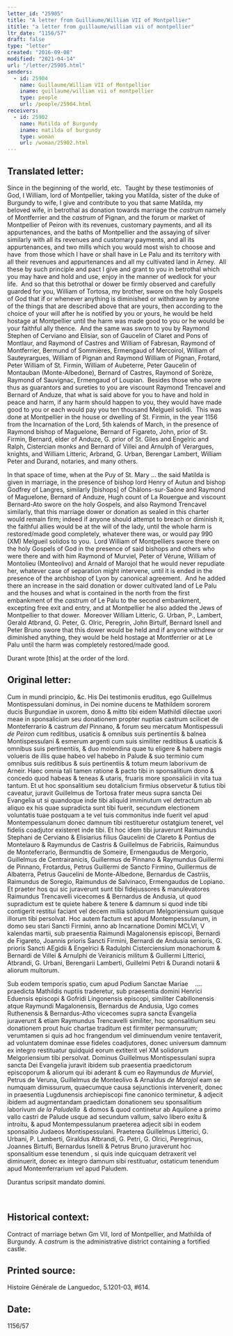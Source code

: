 ```yaml
---
letter_id: "25905"
title: "A letter from Guillaume/William VII of Montpellier"
ititle: "a letter from guillaume/william vii of montpellier"
ltr_date: "1156/57"
draft: false
type: "letter"
created: "2016-09-08"
modified: "2021-04-14"
url: "/letter/25905.html"
senders:
  - id: 25904
    name: Guillaume/William VII of Montpellier
    iname: guillaume/william vii of montpellier
    type: people
    url: /people/25904.html
receivers:
  - id: 25902
    name: Matilda of Burgundy
    iname: matilda of burgundy
    type: woman
    url: /woman/25902.html
---
```

<h2> Translated letter:</h2><p>Since in the beginning of the world, etc.&nbsp; Taught by these testimonies of God, I William, lord of Montpellier, taking you Matilda, sister of the duke of Burgundy to wife, I give and contribute to you that same Matilda, my beloved wife, in betrothal as donation towards marriage the <em>castrum</em> namely of Montferrier and the <em>castrum</em> of Pignan, and the forum or market of Montpellier of Peiron with its revenues, customary payments, and all its appurtenances, and the baths of Montpellier and the assaying of silver similarly with all its revenues and customary payments, and all its appurtenances, and two mills which you would most wish to choose and have&nbsp; from those which I have or shall have in Le Palu and its territory with all their revenues and appurtenances and all my cultivated land in Arney.&nbsp; All these by such principle and pact I give and grant to you in betrothal which you may have and hold and use, enjoy in the manner of wedlock for your life.&nbsp; And so that this betrothal or dower be firmly observed and carefully guarded for you, William of Tortosa, my brother, swore on the holy Gospels of God that if or whenever anything is diminished or withdrawn by anyone of the things that are described above that are yours, then according to the choice of your will after he is notified by you or yours, he would be held hostage at Montpellier until the harm was made good to you or he would be your faithful ally thence.&nbsp; And the same was sworn to you by Raymond Stephen of Cerviano and Elisiar, son of Gaucelin of Claret and Pons of Montlaur, and Raymond of Castres and William of Fabresan, Raymond of Montferrier, Bermund of Sommières, Ermengaud of Mercoirol, William of Sauteyrargues, William of Pignan and Raymond William of Pignan, Frotard, Peter William of St. Firmin, William of Aubeterre, Peter Gaucelin of Montauban (Monte-Albedone), Bernard of Castres, Raymond of Sorèze, Raymond of Sauvignac, Ermengaud of Loupian.&nbsp; Besides those who swore thus as guarantors and sureties to you are viscount Raymond Trencavel and Bernard of Anduze, that what is said above for you to have and hold in peace and harm, if any harm should happen to you, they would have made good to you or each would pay you ten thousand Melgueil solidi.&nbsp; This was done at Montpellier in the house or dwelling of St. Firmin, in the year 1156 from the Incarnation of the Lord, 5th kalends of March, in the presence of Raymond bishop of Maguelone, Bernard of Figareto, John, prior of St. Firmin, Bernard, elder of Anduze, G. prior of St. Giles and Engelric and Ralph, Cistercian monks and Bernard of Villei and Arnulph of Verargues, knights, and William Litteric, Arbrand, G. Urban, Berengar Lambert, William Peter and Durand, notaries, and many others.</p><p>In that space of time, when at the Puy of St. Mary … the said Matilda is given in marriage, in the presence of bishop lord Henry of Autun and bishop Godfrey of Langres, similarly [bishops] of Châlons-sur-Saône and Raymond of Maguelone, Bernard of Anduze, Hugh count of La Rouergue and viscount Bernard-Ato swore on the holy Gospels, and also Raymond Trencavel similarly, that this marriage dower or donation as sealed in this charter would remain firm; indeed if anyone should attempt to breach or diminish it, the faithful allies would be at the will of the lady, until the whole harm is restored/made good completely, whatever there was, or would pay 990 (XM) Melgueil solidos to you.&nbsp; Lord William of Montpelliers swore there on the holy Gospels of God in the presence of said bishops and others who were there and with him Raymond of Murviel, Peter of Vérune, William of Montolieu (Monteolivo) and Arnald of Marojol that he would never repudiate her, whatever case of separation might intervene, until it is ended in the presence of the archbishop of Lyon by canonical agreement. &nbsp;And he added there an increase in the said donation or dower cultivated land of Le Palu and the houses and what is contained in the north from the first embankment of the <em>castrum</em> of Le Palu to the second embankment, excepting free exit and entry, and at Montpellier he also added the Jews of Montpellier to that dower.&nbsp; Moreover William Litteric, G. Urban, P., Lambert, Gerald Atbrand, G. Peter, G. Olric, Peregrin, John Birtulf, Bernard Isnell and Peter Bruno swore that this dower would be held and if anyone withdrew or diminished anything, they would be held hostage at Montferrier or at Le Palu until the harm was completely restored/made good.</p><p>Durant wrote [this] at the order of the lord.</p><h2 class="mt-4"> Original letter:</h2><p>Cum in mundi principio, &amp;c. His Dei testimoniis eruditus, ego Guillelmus Montispessulani dominus, in Dei nomine ducens te Mathildem sororem ducis Burgundiae in uxorem, dono &amp; mitto tibi eidem Mathildi dilectae uxori meae in sponsalicium seu donationem propter nuptias castrum scilicet de Monteferrario &amp; castrum <i>del</i> Pinnano, &amp; forum seu mercatum Montispessuli <i>de Peiron</i> cum reditibus, usaticis &amp; omnibus suis pertinentiis &amp; balnea Montispessulani &amp; esmerum argenti cum suis similiter reditibus &amp; usaticis &amp; omnibus suis pertinentiis, &amp; duo molendina quae tu eligere &amp; habere magis volueris de illis quae habeo vel habebo in Palude &amp; suo terminio cum omnibus suis reditibus &amp; suis pertinentiis &amp; totum meum laborivum de Arneir. Haec omnia tali tamen ratione &amp; pacto tibi in sponsalitium dono &amp; concedo quod habeas &amp; teneas &amp; utaris, fruaris more sponsalicii in vita tua tantum. Et ut hoc sponsalitium seu dotalicium firmius observetur &amp; tutius tibi caveatur, juravit Guillelmus de Tortosa frater meus supra sancta Dei Evangelia ut si quandoque inde tibi aliquid imminutum vel detractum ab aliquo ex his quae supradicta sunt tibi fuerit, secundum electionem voluntatis tuae postquam a te vel tuis commonitus inde fuerit vel apud Montempessulanum donec damnum tibi restitueretur ostatgium teneret, vel fidelis coad­jutor existeret inde tibi. Et hoc idem tibi juraverunt Raimundus Stephani de Cerviano &amp; Elisiarius filius Gaucelini de Clareto &amp; Pontius de Montelauro &amp; Raymundus de Castris &amp; Guillelmus de Fabriciis, Raimundus de Monteferrario, Bermundtis de Someire, Ermengaudus de Mergorio, Guillelmus de Centrairanicis, Guillermus de Pinnano &amp; Raymundus Guillermi de Pinnano, Frotardus, Petrus Guillermi de Sancto Firmino, Guillermus de Albaterra, Petrus Gaucelini de Monte-Albedone, Bernardus de Castriis, Raimun­dus de Soregio, Raimundus de Salvinaco, Ermengaudus de Lopiano. Et praeter hos qui sic juraverunt sunt tibi fidejussores &amp; manulevatores Raimundus Trencavelli vicecomes &amp; Bernardus de Andusia, ut quod supradictum est te quiete habere &amp; tenere &amp; damnum si quod inde tibi contigerit restitui faciant vel decem millia solidorum Melgoriensium quisque illorum tibi persolvat. Hoc autem factum est apud Montempessulanum, in domo seu stari Sancti Firmini, anno ab Incarnatione Domini MCLVI, V kalendas martii, sub praesentia Raimundi Magalonensis episcopi, Bernardi de Figareto, Joannis prioris Sancti Firmini, Bernardi de Andusia senioris, G. prioris Sancti AEgidii &amp; Engelrici &amp; Radulphi Cisterciensium monachorum &amp; Bernardi de Villei &amp; Arnulphi de Veiranicis militum &amp; Guillermi Litterici, Atbrandi, G. Urbani, Berengarii Lamberti, Guillelmi Petri &amp; Durandi notarii &amp; aliorum multorum.</p><p>Sub eodem temporis spatio, cum apud Podium Sanctae Mariae&nbsp;&nbsp;&nbsp; .... praedicta Mathildis nuptiis traderetur, sub praesentia domini Henrici Eduensis episcopi &amp; Gofridi Lingonensis episcopi, similiter Cabillonensis atque Raymundi Magalonensis, Bernardus de Andusia, Ugo comes Ruthenensis &amp; Bernardus-Atho vicecomes supra sancta Evangelia juraverunt &amp; etiam Raymundus Trencavelli similiter, hoc sponsalitium seu donationem prout huic chartae traditum est firmiter permansurum; verumtamen si quis ad hoc frangendum vel diminuendum venire tentaverit, ad voluntatem dominae esse fideles coadjutores, do­nec universum damnum ex integro restituatur quidquid eorum extiterit vel XM solidorum Melgoriensium tibi persolvat. Dominus Guillelmus Montispessulani su­pra sancta Dei Evangelia juravit ibidem sub praesentia praedictorum episcoporum &amp; aliorum qui ibi aderant &amp; cum eo Raymundus <i>de Murviel</i>, Petrus de Veruna, Guillelmus de Monteolivo &amp; Arnaldus <i>de Marojol</i> eam se numquam dimissurum, quaecumque causa sejunctionis intervenerit, donec in praesentia Lugdunensis archiepiscopi fine canonico terminetur, &amp; adjecit ibidem ad augmentandam praedictam donationem seu sponsalitium laborivum <i>de la Paludella</i> &nbsp;&amp; domos &amp; quod continetur ab Aquilone a primo vallo castri de Palude usque ad secundum vallum, salvo libero exitu &amp; introitu, &amp; apud Montempessulanum praeterea adjecit sibi in eo­dem sponsalitio Judaeos Montispessulani. Praeterea Guillelmus Litterici, G. Urbani, P. Lamberti, Giraldus Atbrandi, G. Petri, G. Olrici, Peregrinus, Joannes Birtulfi, Bernardus Isnelli &amp; Petrus Bruno jurave­runt hoc sponsalitium esse tenendum , si quis inde quicquam detraxerit vel diminuerit, donec ex integro damnum sibi restituatur, ostaticum tenendum apud Montemferrarium vel apud Paludem.</p><p>Durantus scripsit mandato domini.</p><p>&nbsp;</p><h2 class="mt-4"> Historical context:</h2><p>Contract of marriage betwn Gm VII, lord of Montpellier, and Mathilda of Burgundy. A <i>castrum</i> is the administrative district containing a fortified castle.</p><h2 class="mt-4"> Printed source:</h2><p>Histoire Générale de Languedoc, 5.1201-03, #614.</p><h2 class="mt-4"> Date:</h2>1156/57